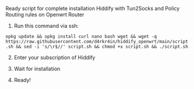 Ready script for complete installation Hiddify with Tun2Socks and Policy Routing rules on Openwrt Router

1. Run this command via ssh:

```opkg update && opkg install curl nano bash wget && wget -q https://raw.githubusercontent.com/d4rkr4in/hiddify_openwrt/main/script.sh && sed -i 's/\r$//' script.sh && chmod +x script.sh && ./script.sh```

2. Enter your subscription of Hiddify

3. Wait for installation

4. Ready!
